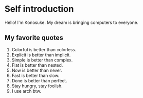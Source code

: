 <!--
**sakkke/sakkke** is a ✨ _special_ ✨ repository because its `README.md` (this file) appears on your GitHub profile.

Here are some ideas to get you started:

- 🔭 I’m currently working on ...
- 🌱 I’m currently learning ...
- 👯 I’m looking to collaborate on ...
- 🤔 I’m looking for help with ...
- 💬 Ask me about ...
- 📫 How to reach me: ...
- 😄 Pronouns: ...
- ⚡ Fun fact: ...
-->

# Self introduction

Hello!
I'm Konosuke.
My dream is bringing computers to everyone.

## My favorite quotes

1. Colorful is better than colorless.
1. Explicit is better than implicit.
1. Simple is better than complex.
1. Flat is better than nested.
1. Now is better than never.
1. Fast is better than slow.
1. Done is better than perfect.
1. Stay hungry, stay foolish.
1. I use arch btw.
